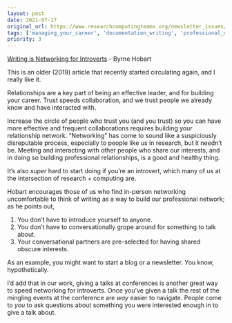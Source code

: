 ```yaml
---
layout: post
date: 2021-07-17
original_url: https://www.researchcomputingteams.org/newsletter_issues/0083
tags: ['managing_your_career', 'documentation_writing', 'professional_development']
priority: 3
---
```


<!-- markdownlint-disable MD033 -->
<!-- markdownlint-disable MD041 -->
<!-- markdownlint-disable MD049 -->

[Writing is Networking for Introverts](https://byrnehobart.medium.com/writing-is-networking-for-introverts-5cac14ad4c77) - Byrne Hobart

This is an older (2019) article that recently started circulating again, and I really like it.

Relationships are a key part of being an effective leader, and for building your career.  Trust speeds collaboration, and we trust people we already know and have interacted with.

Increase the circle of people who trust you (and you trust) so you can have more effective and frequent collaborations requires building your relationship network.  “Networking” has come to sound like a suspiciously disreputable process, especially to people like us in research, but it needn’t be.  Meeting and interacting with other people who share our interests, and in doing so building professional relationships, is a good and healthy thing.

It’s also *super* hard to start doing if you’re an introvert, which many of us at the intersection of research + computing are.

Hobart encourages those of us who find in-person networking uncomfortable to think of writing as a way to build our professional network; as he points out,

1. You don’t have to introduce yourself to anyone.
2. You don’t have to conversationally grope around for something to talk about.
3. Your conversational partners are pre-selected for having shared obscure interests.

As an example, you might want to start a blog or a newsletter.  You know, hypothetically.

I’d add that in our work, giving a talks at conferences is another great way to speed networking for introverts.  Once you’ve given a talk the rest of the mingling events at the conference are *way* easier to navigate.  People come to *you* to ask questions about something you were interested enough in to give a talk about.
